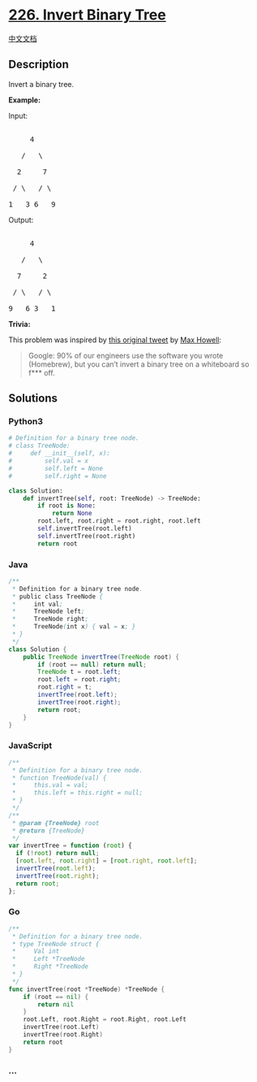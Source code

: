 # [226. Invert Binary Tree](https://leetcode.com/problems/invert-binary-tree)

[中文文档](/solution/0200-0299/0226.Invert%20Binary%20Tree/README.md)

## Description

<p>Invert a binary tree.</p>

<p><strong>Example:</strong></p>

<p>Input:</p>

<pre>

     4

   /   \

  2     7

 / \   / \

1   3 6   9</pre>

<p>Output:</p>

<pre>

     4

   /   \

  7     2

 / \   / \

9   6 3   1</pre>

<p><strong>Trivia:</strong><br />

This problem was inspired by <a href="https://twitter.com/mxcl/status/608682016205344768" target="_blank">this original tweet</a> by <a href="https://twitter.com/mxcl" target="_blank">Max Howell</a>:</p>

<blockquote>Google: 90% of our engineers use the software you wrote (Homebrew), but you can&rsquo;t invert a binary tree on a whiteboard so f*** off.</blockquote>

## Solutions

<!-- tabs:start -->

### **Python3**

```python
# Definition for a binary tree node.
# class TreeNode:
#     def __init__(self, x):
#         self.val = x
#         self.left = None
#         self.right = None

class Solution:
    def invertTree(self, root: TreeNode) -> TreeNode:
        if root is None:
            return None
        root.left, root.right = root.right, root.left
        self.invertTree(root.left)
        self.invertTree(root.right)
        return root
```

### **Java**

```java
/**
 * Definition for a binary tree node.
 * public class TreeNode {
 *     int val;
 *     TreeNode left;
 *     TreeNode right;
 *     TreeNode(int x) { val = x; }
 * }
 */
class Solution {
    public TreeNode invertTree(TreeNode root) {
        if (root == null) return null;
        TreeNode t = root.left;
        root.left = root.right;
        root.right = t;
        invertTree(root.left);
        invertTree(root.right);
        return root;
    }
}
```

### **JavaScript**

```js
/**
 * Definition for a binary tree node.
 * function TreeNode(val) {
 *     this.val = val;
 *     this.left = this.right = null;
 * }
 */
/**
 * @param {TreeNode} root
 * @return {TreeNode}
 */
var invertTree = function (root) {
  if (!root) return null;
  [root.left, root.right] = [root.right, root.left];
  invertTree(root.left);
  invertTree(root.right);
  return root;
};
```

### **Go**

```go
/**
 * Definition for a binary tree node.
 * type TreeNode struct {
 *     Val int
 *     Left *TreeNode
 *     Right *TreeNode
 * }
 */
func invertTree(root *TreeNode) *TreeNode {
    if (root == nil) {
        return nil
    }
    root.Left, root.Right = root.Right, root.Left
    invertTree(root.Left)
    invertTree(root.Right)
    return root
}
```

### **...**

```

```

<!-- tabs:end -->
